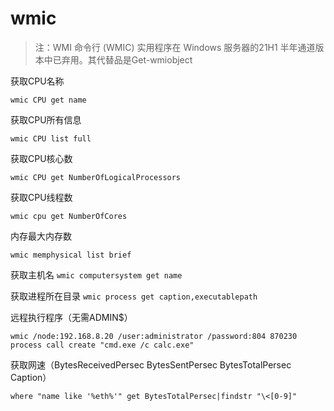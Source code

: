# wmic

> 注：WMI 命令行 (WMIC) 实用程序在 Windows 服务器的21H1 半年通道版本中已弃用。其代替品是Get-wmiobject

获取CPU名称

```
wmic CPU get name
```

获取CPU所有信息

```
wmic CPU list full
```

获取CPU核心数

```
wmic CPU get NumberOfLogicalProcessors
```

获取CPU线程数

```
wmic cpu get NumberOfCores
```

内存最大内存数

```
wmic memphysical list brief
```



获取主机名
`wmic computersystem get name`

获取进程所在目录
`wmic process get caption,executablepath`

远程执行程序（无需ADMIN$）

`wmic /node:192.168.8.20 /user:administrator /password:804
870230 process call create "cmd.exe /c calc.exe"`

获取网速（BytesReceivedPersec  BytesSentPersec  BytesTotalPersec  Caption）

`where "name like '%eth%'" get BytesTotalPersec|findstr "\<[0-9]"`